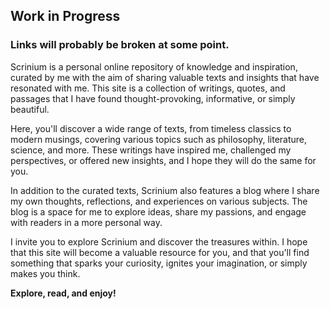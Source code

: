 <h2 class="text-pink">Work in Progress</h2>

<h3 class="text-green">Links will probably be broken at some point.</h3>

Scrinium is a personal online repository of knowledge and inspiration, curated by me with the aim of sharing valuable texts and insights that have resonated with me. This site is a collection of writings, quotes, and passages that I have found thought-provoking, informative, or simply beautiful.

Here, you'll discover a wide range of texts, from timeless classics to modern musings, covering various topics such as philosophy, literature, science, and more. These writings have inspired me, challenged my perspectives, or offered new insights, and I hope they will do the same for you.

In addition to the curated texts, Scrinium also features a blog where I share my own thoughts, reflections, and experiences on various subjects. The blog is a space for me to explore ideas, share my passions, and engage with readers in a more personal way.

I invite you to explore Scrinium and discover the treasures within. I hope that this site will become a valuable resource for you, and that you'll find something that sparks your curiosity, ignites your imagination, or simply makes you think.

**Explore, read, and enjoy!**
